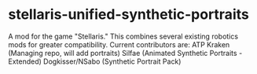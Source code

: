 # stellaris-unified-synthetic-portraits
A mod for the game "Stellaris." This combines several existing robotics mods for greater compatibility.
Current contributors are:
ATP Kraken (Managing repo, will add portraits)
Silfae (Animated Synthetic Portraits - Extended)
Dogkisser/NSabo (Synthetic Portrait Pack)
